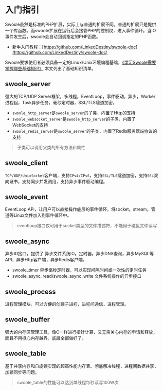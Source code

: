 # 入门指引

Swoole虽然是标准的PHP扩展，实际上与普通的扩展不同。普通的扩展只是提供一个库函数。而swoole扩展在运行后会接管PHP的控制权，进入事件循环。当IO事件发生后，swoole会自动回调指定的PHP函数。

* 新手入门教程：[https://github.com/LinkedDestiny/swoole-doc](https://github.com/LinkedDestiny/swoole-doc) 

Swoole要求使用者必须具备一定的Linux/Unix环境编程基础，[《学习Swoole需要掌握哪些基础知识》](/wiki/page/487.html) 本文列出了基础知识清单。

swoole_server
----
强大的TCP/UDP Server框架，多线程，EventLoop，事件驱动，异步，Worker进程组，Task异步任务，毫秒定时器，SSL/TLS隧道加密。

* `swoole_http_server`是`swoole_server`的子类，内置了Http的支持
* `swoole_websocket_server`是`swoole_http_server`的子类，内置了WebSocket的支持
* `swoole_redis_server`是`swoole_server`的子类，内置了Redis服务器端协议的支持

> 子类可以调用父类的所有方法和属性

swoole_client
-----
`TCP/UDP/UnixSocket`客户端，支持`IPv4/IPv6`，支持`SSL/TLS`隧道加密，支持`SSL`双向证书，支持同步并发调用，支持异步事件驱动编程。

swoole_event
----
EventLoop API，让用户可以直接操作底层的事件循环，将socket，stream，管道等Linux文件加入到事件循环中。

> eventloop接口仅可用于socket类型的文件描述符，不能用于磁盘文件读写  

swoole_async
----
异步IO接口，提供了 异步文件系统IO，定时器，异步DNS查询，异步MySQL等API，异步Http客户端，异步Redis客户端。

* swoole_timer 异步毫秒定时器，可以实现间隔时间或一次性的定时任务
* swoole_async_read/swoole_async_write 文件系统操作的异步接口

swoole_process
----
进程管理模块，可以方便的创建子进程，进程间通信，进程管理。

swoole_buffer
----
强大的内存区管理工具，像C一样进行指针计算，又无需关心内存的申请和释放，而且不用担心内存越界，底层全部做好了。

swoole_table
-----
基于共享内存和自旋锁实现的超高性能内存表。彻底解决线程，进程间数据共享，加锁同步等问题。

> swoole_table的性能可以达到单线程每秒读写100W次


